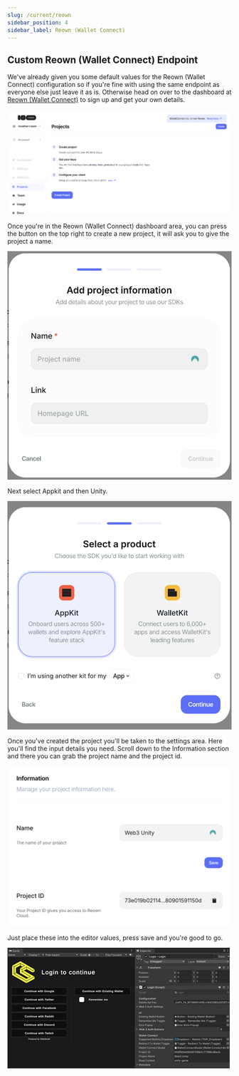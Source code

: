 ```yaml
---
slug: /current/reown
sidebar_position: 4
sidebar_label: Reown (Wallet Connect)
---
```


## Custom Reown (Wallet Connect) Endpoint

We've already given you some default values for the Reown (Wallet Connect) configuration so if you're fine with using the same endpoint as everyone else just leave it as is. Otherwise head on over to the dashboard at [Reown (Wallet Connect)](https://cloud.walletconnect.com/sign-in) to sign up and get your own details.

![](assets/wallets/reown/reown-dash.png)

Once you're in the Reown (Wallet Connect) dashboard area, you can press the button on the top right to create a new project, it will ask you to give the project a name.

![](assets/wallets/reown/reown-new-project.png)

Next select Appkit and then Unity.

![](assets/wallets/reown/reown-app-kit.png)

Once you've created the project you'll be taken to the settings area. Here you'll find the input details you need. Scroll down to the Information section and there you can grab the project name and the project id.

![](assets/wallets/reown/reown-project-info.png)

Just place these into the editor values, press save and you're good to go.

![](assets/wallets/reown/wallet-connect-info.png)
